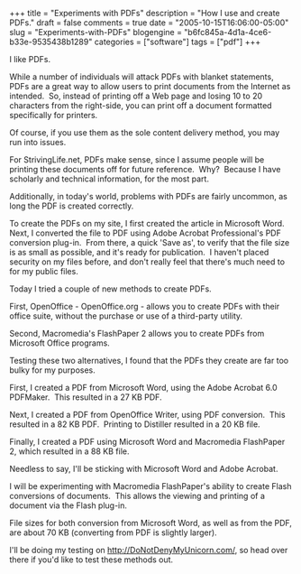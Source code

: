 +++
title = "Experiments with PDFs"
description = "How I use and create PDFs."
draft = false
comments = true
date = "2005-10-15T16:06:00-05:00"
slug = "Experiments-with-PDFs"
blogengine = "b6fc845a-4d1a-4ce6-b33e-9535438b1289"
categories = ["software"]
tags = ["pdf"]
+++

<p>
I like PDFs.
</p>
<p>
While a number of individuals will attack PDFs with blanket statements, PDFs are a great way to allow users to print documents from the Internet as intended.&nbsp; So, instead of printing off a Web page and losing 10 to 20 characters from the right-side, you can print off a document formatted specifically for printers.
</p>
<p>
Of course, if you use them as the sole content delivery method, you may run into issues.
</p>
<p>
For StrivingLife.net, PDFs make sense, since I assume people will be printing these documents off for future reference.&nbsp; Why?&nbsp; Because I have scholarly and technical information, for the most part.
</p>
<p>
Additionally, in today&#39;s world, problems with PDFs are fairly uncommon, as long the PDF is created correctly.
</p>
<p>
To create the PDFs on my site, I first created the article in Microsoft Word.&nbsp; Next, I converted the file to PDF using Adobe Acrobat Professional&#39;s PDF conversion plug-in.&nbsp; From there, a quick &#39;Save as&#39;, to verify that the file size is as small as possible, and it&#39;s ready for publication.&nbsp; I haven&#39;t placed security on my files before, and don&#39;t really feel that there&#39;s much need to for my public files.
</p>
<p>
Today I tried a couple of new methods to create PDFs.
</p>
<p>
First, OpenOffice - OpenOffice.org - allows you to create PDFs with their office suite, without the purchase or use of a third-party utility.
</p>
<p>
Second, Macromedia&#39;s FlashPaper 2 allows you to create PDFs from Microsoft Office programs.
</p>
<p>
Testing these two alternatives, I found that the PDFs they create are far too bulky for my purposes.
</p>
<p>
First, I created a PDF from Microsoft Word, using the Adobe Acrobat 6.0 PDFMaker.&nbsp; This resulted in a 27 KB PDF.
</p>
<p>
Next, I created a PDF from OpenOffice Writer, using PDF conversion.&nbsp; This resulted in a 82 KB PDF.&nbsp; Printing to Distiller resulted in a 20 KB file.
</p>
<p>
Finally, I created a PDF using Microsoft Word and Macromedia FlashPaper 2, which resulted in a 88 KB file.
</p>
<p>
Needless to say, I&#39;ll be sticking with Microsoft Word and Adobe Acrobat.
</p>
<p>
I will be experimenting with Macromedia FlashPaper&#39;s ability to create Flash conversions of documents.&nbsp; This allows the viewing and printing of a document via the Flash plug-in.
</p>
<p>
File sizes for both conversion from Microsoft Word, as well as from the PDF, are about 70 KB (converting from PDF is slightly larger).
</p>
<p>
I&#39;ll be doing my testing on <a href="http://DoNotDenyMyUnicorn.com/">http://DoNotDenyMyUnicorn.com/</a>, so head over there if you&#39;d like to test these methods out.
</p>

